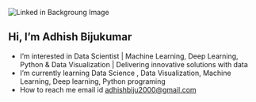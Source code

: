 ![Linked in Backgroung Image](https://github.com/adhishbiju2000/adhishbiju2000/assets/156699315/49344865-59da-42d3-ac44-5e77422fbe0f)
## Hi, I’m Adhish Bijukumar
-  I’m interested in Data Scientist | Machine Learning, Deep Learning, Python & Data Visualization | Delivering innovative solutions with data
-  I’m currently learning Data Science , Data Visualization, Machine Learning, Deep learning, Python programing
-  How to reach me email id adhishbiju2000@gmail.com 
 
<!---
adhishbiju2000/adhishbiju2000 is a ✨ special ✨ repository because its `README.md` (this file) appears on your GitHub profile.
You can click the Preview link to take a look at your changes.
--->
 
